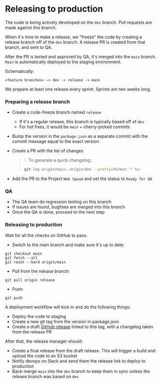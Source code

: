 # Releasing to production

The code is being actively developed on the `dev` branch. Pull requests are made against this branch.

When it's time to make a release, we "freeze" the code by creating a release branch off of the `dev` branch. A release PR is created from that branch, and sent to QA.

After the PR is tested and approved by QA, it's merged into the `main` branch. `Main` is automatically deployed to the staging environment.

Schematically:

```
<feature branches> –> dev -> release -> main
```

We prepare at least one release every sprint. Sprints are two weeks long.

### Preparing a release branch

- Create a code-freeze branch named `release`
  - If it's a regular release, this branch is typically based off of `dev`
  - For hot fixes, it would be `main` + cherry-picked commits
- Bump the version in the `package.json` as a separate commit with the commit message equal to the exact version
- Create a PR with the list of changes

  > 💡 To generate a quick changelog:
  >
  > ```bash
  > git log origin/main..origin/dev --pretty=format:'* %s'
  > ```

- Add the PR to the Project `Web Squad` and set the status to `Ready for QA`

### QA

- The QA team do regression testing on this branch
- If issues are found, bugfixes are merged into this branch
- Once the QA is done, proceed to the next step

### Releasing to production

Wait for all the checks on GitHub to pass.

- Switch to the main branch and make sure it's up to date:

```
git checkout main
git fetch --all
git reset --hard origin/main
```

- Pull from the release branch:

```
git pull origin release
```

- Push:

```
git push
```

A deployment workflow will kick in and do the following things:

- Deploy the code to staging
- Create a new git tag from the version in package.json
- Create a draft [GitHub release](https://github.com/safe-global/safe-wallet-web/releases) linked to this tag, with a changelog taken from the release PR

After that, the release manager should:

- Create a final release from the draft release. This will trigger a build and upload the code to an S3 bucket
- Notify devops on Slack and send them the release link to deploy to production
- Back-merge `main` into the `dev` branch to keep them in sync unless the release branch was based on `dev`
